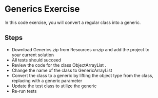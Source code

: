﻿# Generics Exercise
In this code exercise, you will convert a regular class into a generic.
## Steps

- Download Generics.zip from Resources unzip and add the project to your current solution
- All tests should succeed
- Review the code for the class ObjectArrayList .
- Change the name of the class to GenericArrayList
- Convert the class to a generic by lifting the object type from the class, replacing with a generic parameter
- Update the test class to utilize the generic
- Re-run tests